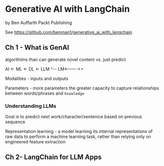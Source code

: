 # Generative AI with LangChain

by Ben Auffarth
Packt Publishing

See https://github.com/benman1/generative_ai_with_langchain

## Ch 1 - What is GenAI

algorithims than can generate novel content vs. just predict

AI <- ML <- DL <- LLM
      ^--  LM<----<+

Modalities - inputs and outputs

Parameters - more parameters the greater capacity to capture relationships between words/phrases and `knowledge`

### Understanding LLMs

Goal is to predict next work/character/sentenice based on previous sequence 

Representation learning - a model learning its internal representations of raw data to perform a machine learning task, rather than relying only on engineered feature extraction

## Ch 2- LangChain for LLM Apps
